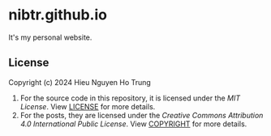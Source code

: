# nibtr.github.io

It's my personal website.

## License

Copyright (c) 2024 Hieu Nguyen Ho Trung

1. For the source code in this repository, it is licensed under the _MIT License_. View [LICENSE](/LICENSE) for more details.
2. For the posts, they are licensed under the _Creative Commons Attribution 4.0 International Public License_. View [COPYRIGHT](/COPYRIGHT) for more details.
